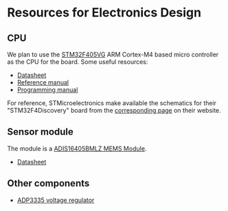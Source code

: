 # Resources for Electronics Design

## CPU

We plan to use the
[STM32F405VG](http://www.st.com/web/en/catalog/mmc/FM141/SC1169/SS1577/LN1035/PF252142?s_searchtype=keyword)
ARM Cortex-M4 based micro controller as the CPU for the board. Some useful
resources:

* [Datasheet](http://www.st.com/st-web-ui/static/active/en/resource/technical/document/datasheet/DM00037051.pdf)
* [Reference manual](http://www.st.com/web/en/resource/technical/document/reference_manual/DM00031020.pdf)
* [Programming manual](http://www.st.com/web/en/resource/technical/document/programming_manual/DM00046982.pdf)

For reference, STMicroelectronics make available the schematics for their "STM32F4Discovery" board from the 
[corresponding page](http://www.st.com/web/catalog/tools/FM116/SC959/SS1532/PF252419) on their website.

## Sensor module

The module is a [ADIS16405BMLZ MEMS
Module](http://onecall.farnell.com/analog-devices/adis16405bmlz/ic-module-gyro-accel-mag-24pin/dp/1849515?categoryId=&categoryName=&searchRef=SearchLookAhead).

* [Datasheet](http://www.farnell.com/datasheets/1914493.pdf)

## Other components

* [ADP3335 voltage regulator](http://www.analog.com/media/en/technical-documentation/data-sheets/ADP3335.pdf)

